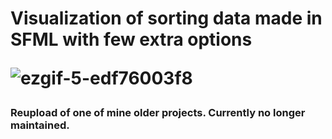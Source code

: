 <h1> Visualization of sorting data made in SFML with few extra options

![ezgif-5-edf76003f8](https://user-images.githubusercontent.com/85412627/231747768-af241525-320d-47c0-9292-6a6ff24d0066.gif)


<h3>Reupload of one of mine older projects. Currently no longer maintained.
